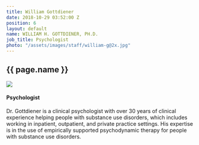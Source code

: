 ```yaml
---
title: William Gottdiener
date: 2018-10-29 03:52:00 Z
position: 6
layout: default
name: WILLIAM H. GOTTDIENER, PH.D.
job_title: Psychologist
photo: "/assets/images/staff/william-g@2x.jpg"
---
```


<section class="team-bio">
<h1 class="small">{{ page.name }}</h1>
<img class="team-bio-photo" src="{{ page.photo }}">
<div class="team-bio-text">
    <h4>Psychologist</h4>
    <p class="preview">
        Dr. Gottdiener is a clinical psychologist with over 30 years of clinical experience helping people with substance use disorders, which includes working in inpatient, outpatient, and private practice settings. His expertise is in the use of empirically supported psychodynamic therapy for people with substance use disorders.
    </p>
</div>
<section>

